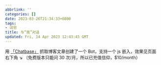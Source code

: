 ```yaml
---
abbrlink: ''
categories: []
date: 2023-03-26T21:34:33+0800
tags:
- 词穷
title: 与“我”对话
updated: Fri, 14 Apr 2023 12:43:45 GMT
---
```

用 [「Chatbase」](https://www.chatbase.co/) 抓取博客文章创建了一个 Bot，支持一个 js 嵌入，效果见页面右下角 ↘ （免费版本只能问 30 次/月，所以已充值信仰，$10/month）
